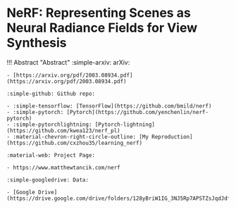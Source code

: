 # NeRF: Representing Scenes as Neural Radiance Fields for View Synthesis

!!! Abstract "Abstract"
    :simple-arxiv: arXiv:

    - [https://arxiv.org/pdf/2003.08934.pdf](https://arxiv.org/pdf/2003.08934.pdf)

    :simple-github: Github repo:

    - :simple-tensorflow: [TensorFlow](https://github.com/bmild/nerf)
    - :simple-pytorch: [Pytorch](https://github.com/yenchenlin/nerf-pytorch)
    - :simple-pytorchlightning: [Pytorch-lightning](https://github.com/kwea123/nerf_pl)
    - :material-chevron-right-circle-outline: [My Reproduction](https://github.com/cxzhou35/learning_nerf)

    :material-web: Project Page:

    - https://www.matthewtancik.com/nerf

    :simple-googledrive: Data:

    - [Google Drive](https://drive.google.com/drive/folders/128yBriW1IG_3NJ5Rp7APSTZsJqdJdfc1)
